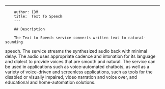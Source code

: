---
        author: IBM
        title:  Text To Speech
        ---

        ## Description

        The Text to Speech service converts written text to natural-sounding
speech. The service streams the synthesized audio back with minimal
delay. The audio uses appropriate cadence and intonation for its
language and dialect to provide voices that are smooth and
natural. The service can be used in applications such as
voice-automated chatbots, as well as a variety of voice-driven and
screenless applications, such as tools for the disabled or visually
impaired, video narration and voice over, and educational and
home-automation solutions.
